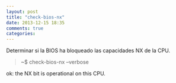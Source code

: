 ```yaml
---
layout: post
title: "check-bios-nx"
date: 2013-12-15 18:35
comments: true
categories: 
---
```

Determinar si la BIOS ha bloqueado las capacidades NX de la CPU.

>~$ check-bios-nx –verbose

ok: the NX bit is operational on this CPU.

